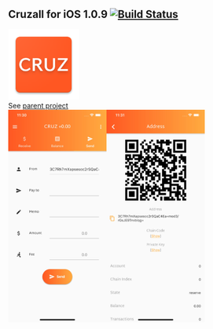 ## Cruzall for iOS 1.0.9 [![Build Status](https://travis-ci.org/GreenAppers/cruzall-ios.svg?branch=master)](https://travis-ci.org/GreenAppers/cruzall-ios)
<img src="icon.png" /><br/> See [parent project](https://github.com/GreenAppers/cruzall)
<br/><img width=200 src="screenshot1.jpg" /><img width=200 src="screenshot2.jpg" />
